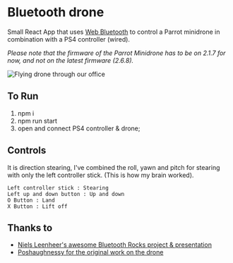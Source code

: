 # Bluetooth drone

Small React App that uses [Web Bluetooth](https://caniuse.com/#search=web%20bluetooth) to control a Parrot minidrone in combination with a PS4 controller (wired). 

*Please note that the firmware of the Parrot Minidrone has to be on 2.1.7 for now, and not on the latest firmware (2.6.8).*

![Flying drone through our office](https://raw.githubusercontent.com/bdekok/bluetooth-drone/master/drone.gif)

## To Run 

1. npm i 
2. npm run start
3. open and connect PS4 controller &amp; drone;

## Controls 

It is direction stearing, I've combined the roll, yawn and pitch for stearing with only the left controller stick. (This is how my brain worked).

```
Left controller stick : Stearing 
Left up and down button : Up and down
O Button : Land
X Button : Lift off 
```
## Thanks to

* [Niels Leenheer's awesome Bluetooth Rocks project & presentation](https://github.com/BluetoothRocks/Drone)
* [Poshaughnessy for the original work on the drone](https://github.com/poshaughnessy/web-bluetooth-parrot-drone)